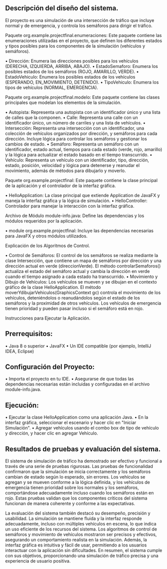 ## Descripción del diseño del sistema.

El proyecto es una simulación de una intersección de tráfico que incluye normal y de emergencia, y controla los semáforos para dirigir el tráfico.

Paquete org.example.projectfinal.enumeraciones: Este paquete contiene las enumeraciones utilizadas en el proyecto, que definen los diferentes estados y tipos posibles para los componentes de la simulación (vehículos y semáforos).

•	Dirección: Enumera las direcciones posibles para los vehículos (DERECHA, IZQUIERDA, ARRIBA, ABAJO).
•	EstadoSemaforo: Enumera los posibles estados de los semáforos (ROJO, AMARILLO, VERDE).
•	EstadoVehiculo: Enumera los posibles estados de los vehículos (ESPERANDO, EN_MOVIMIENTO, DETENIDO).
•	TipoVehiculo: Enumera los tipos de vehículos (NORMAL, EMERGENCIA).

Paquete org.example.projectfinal.modelo: Este paquete contiene las clases principales que modelan los elementos de la simulación.

•	Autopista: Representa una autopista con un identificador único y una lista de calles que la componen.
•	Calle: Representa una calle con un identificador único, un número de carriles y una lista de vehículos.
•	Intersección: Representa una intersección con un identificador, una colección de vehículos organizados por dirección, y semáforos para cada dirección. Incluye lógica para controlar los semáforos y gestionar los cambios de estado.
•	Semáforo: Representa un semáforo con un identificador, estado actual, tiempos para cada estado (verde, rojo, amarillo) y la lógica para actualizar el estado basado en el tiempo transcurrido.
•	Vehículo: Representa un vehículo con un identificador, tipo, dirección, estado, posición, velocidad y lógica para detenerse y reanudar el movimiento, además de métodos para dibujarlo y moverlo.

Paquete org.example.projectfinal: Este paquete contiene la clase principal de la aplicación y el controlador de la interfaz gráfica.

•	HelloApplication: La clase principal que extiende Application de JavaFX y maneja la interfaz gráfica y la lógica de simulación.
•	HelloController: Controlador para manejar la interacción con la interfaz gráfica.

Archivo de Módulo module-info.java: Define las dependencias y los módulos requeridos por la aplicación.

•	module org.example.projectfinal: Incluye las dependencias necesarias para JavaFX y otros módulos utilizados.

Explicación de los Algoritmos de Control.

•	Control de Semáforos: El control de los semáforos se realiza mediante la clase Intersección, que contiene un mapa de semáforos por dirección y una dirección actual en verde (direccionVerde). El método controlarSemaforos() actualiza el estado del semáforo actual y cambia la dirección en verde cuando el tiempo asignado a cada estado ha transcurrido.
•	Movimiento y Dibujo de Vehículos: Los vehículos se mueven y se dibujan en el contexto gráfico de la clase HelloApplication. El método moverYdibujarVehiculos(GraphicsContext gc) controla el movimiento de los vehículos, deteniéndolos o reanudándolos según el estado de los semáforos y la proximidad de otros vehículos. Los vehículos de emergencia tienen prioridad y pueden pasar incluso si el semáforo está en rojo.

Instrucciones para Ejecutar la Aplicación.

## Prerrequisitos: 
•	Java 8 o superior
•	JavaFX
•	Un IDE compatible (por ejemplo, IntelliJ IDEA, Eclipse)

## Configuración del Proyecto:

•	Importa el proyecto en tu IDE.
•	Asegurarse de que todas las dependencias necesarias están incluidas y configuradas en el archivo module-info.java.

## Ejecución:
•	Ejecutar la clase HelloApplication como una aplicación Java.
•	En la interfaz gráfica, seleccionar el escenario y hacer clic en "Iniciar Simulación".
•	Agregar vehículos usando el combo box de tipo de vehículo y dirección, y hacer clic en agregar Vehículo.


## Resultados de pruebas y evaluación del sistema.

El sistema de simulación de tráfico ha demostrado ser efectivo y funcional a través de una serie de pruebas rigurosas. Las pruebas de funcionalidad confirmaron que la simulación se inicia correctamente y los semáforos cambian de estado según lo esperado, sin errores. Los vehículos se agregan y se mueven conforme a la lógica definida, y los vehículos de emergencia tienen prioridad sobre los normales y los semáforos, comportándose adecuadamente incluso cuando los semáforos están en rojo. Estas pruebas validan que los componentes críticos del sistema funcionan de manera coherente y conforme a las expectativas.

La evaluación del sistema también destacó su desempeño, precisión y usabilidad. La simulación se mantiene fluida y la interfaz responde adecuadamente, incluso con múltiples vehículos en escena, lo que indica un uso eficiente de los recursos del sistema. Los algoritmos de control de semáforos y movimiento de vehículos mostraron ser precisos y efectivos, asegurando un comportamiento realista en la simulación. Además, la interfaz gráfica es intuitiva y fácil de usar, permitiendo a los usuarios interactuar con la aplicación sin dificultades. En resumen, el sistema cumple con sus objetivos, proporcionando una simulación de tráfico precisa y una experiencia de usuario positiva.

